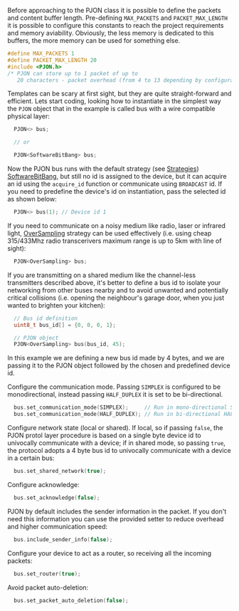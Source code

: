 Before approaching to the PJON class it is possible to define the packets and content buffer length.  Pre-defining `MAX_PACKETS` and `PACKET_MAX_LENGTH` it is possible to configure this constants to reach the project requirements and memory aviability. Obviously, the less memory is dedicated to this buffers, the more memory can be used for something else.
```cpp  
#define MAX_PACKETS 1
#define PACKET_MAX_LENGTH 20
#include <PJON.h>
/* PJON can store up to 1 packet of up to 
   20 characters - packet overhead (from 4 to 13 depending by configuration)
```

Templates can be scary at first sight, but they are quite straight-forward and efficient. Lets start coding, looking how to instantiate in the simplest way the `PJON` object that in the example is called bus with a wire compatible physical layer:
```cpp  
  PJON<> bus;

  // or 

  PJON<SoftwareBitBang> bus;
```
Now the PJON bus runs with the default strategy (see [Strategies](https://github.com/gioblu/PJON/wiki/Strategies)) [SoftwareBitBang](https://github.com/gioblu/PJON/wiki/SoftwareBitBang), but still no id is assigned to the device, but it can acquire an id using the `acquire_id` function or communicate using `BROADCAST` id. If you need to predefine the device's id on instantiation, pass the selected id as shown below:
```cpp  
  PJON<> bus(1); // Device id 1
```
If you need to communicate on a noisy medium like radio, laser or infrared light, [OverSampling](https://github.com/gioblu/PJON/wiki/OverSampling) strategy can be used effectively (i.e. using cheap 315/433Mhz radio transcerivers maximum range is up to 5km with line of sight):
```cpp  
  PJON<OverSampling> bus;
```
If you are transmitting on a shared medium like the channel-less transmitters described above, it's better to define a bus id to isolate your networking from other buses nearby and to avoid unwanted and potentially critical collisions (i.e. opening the neighbour's garage door, when you just wanted to brighten your kitchen):
```cpp  
  // Bus id definition
  uint8_t bus_id[] = {0, 0, 0, 1};

  // PJON object
  PJON<OverSampling> bus(bus_id, 45);
```
In this example we are defining a new bus id made by 4 bytes, and we are passing it to the PJON object followed by the chosen and predefined device id.

Configure the communication mode. Passing `SIMPLEX` is configured to be monodirectional, instead passing `HALF_DUPLEX` it is set to be bi-directional. 
```cpp  
  bus.set_communication_mode(SIMPLEX);     // Run in mono-directional SIMPLEX mode
  bus.set_communication_mode(HALF_DUPLEX); // Run in bi-directional HALF_DUPLEX mode
```
Configure network state (local or shared). If local, so if passing `false`, the PJON protol layer procedure is based on a single byte device id to univocally communicate with a device; if in shared mode, so passing `true`, the protocol adopts a 4 byte bus id to univocally communicate with a device in a certain bus:
```cpp  
  bus.set_shared_network(true);
```
Configure acknowledge:
```cpp  
  bus.set_acknowledge(false);
```
PJON by default includes the sender information in the packet. If you don't need this information you can use the provided setter to reduce overhead and higher communication speed:
```cpp  
  bus.include_sender_info(false);
```
Configure your device to act as a router, so receiving all the incoming packets:
```cpp  
  bus.set_router(true);
```
Avoid packet auto-deletion:
```cpp  
  bus.set_packet_auto_deletion(false);
```
